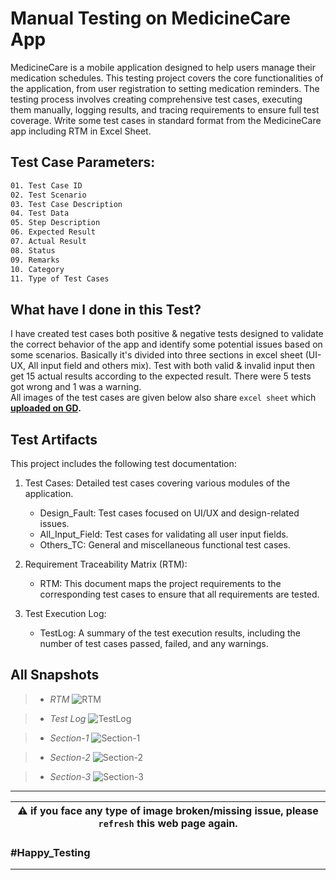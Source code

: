 # Manual Testing on MedicineCare App
MedicineCare is a mobile application designed to help users manage their medication schedules. This testing project covers the core functionalities of the application, from user registration to setting medication reminders. The testing process involves creating comprehensive test cases, executing them manually, logging results, and tracing requirements to ensure full test coverage.
Write some test cases in standard format from the MedicineCare app including RTM in Excel Sheet.

## Test Case Parameters:
``` bash
01. Test Case ID	
02. Test Scenario	
03. Test Case Description	
04. Test Data	
05. Step Description	
06. Expected Result	
07. Actual Result	
08. Status	
09. Remarks	
10. Category	
11. Type of Test Cases	
```

## What have I done in this Test?
I have created test cases both positive & negative tests designed to validate the correct behavior of the app and identify some potential issues based on some scenarios. Basically it's divided into three sections in excel sheet (UI-UX, All input field and others mix). Test with both valid & invalid input then get 15 actual results according to the expected result. There were 5 tests got wrong and 1 was a warning. \
All images of the test cases are given below also share `excel sheet` which **[uploaded on GD](https://docs.google.com/spreadsheets/d/1A9ONZcUJ54XECvGjsVn1-jiyKj4lPWvK/edit?usp=drive_link&ouid=106028938157744319674&rtpof=true&sd=true).**

## Test Artifacts
This project includes the following test documentation:
1. Test Cases: Detailed test cases covering various modules of the application.
    - Design_Fault: Test cases focused on UI/UX and design-related issues.
    - All_Input_Field: Test cases for validating all user input fields.
    - Others_TC: General and miscellaneous functional test cases.

2. Requirement Traceability Matrix (RTM):
    - RTM: This document maps the project requirements to the corresponding test cases to ensure that all requirements are tested.

3. Test Execution Log:
    - TestLog: A summary of the test execution results, including the number of test cases passed, failed, and any warnings.


## All Snapshots
> * *RTM*
![RTM](https://drive.google.com/uc?export=view&id=1hcbdLScYE_uAeE-jaBFaD8GI7faXMt4b)

> * *Test Log*
![TestLog](https://drive.google.com/uc?export=view&id=1ETWetRGKeitUOb4TF5xD3omC9QE_hGcj)

> * *Section-1*
![Section-1](https://drive.google.com/uc?export=view&id=18QTdmhNDce41mPPgjRzeelvFgR4z6HoL)

> * *Section-2*
![Section-2](https://drive.google.com/uc?export=view&id=1HCFyS2HoC-71GUlL-EapOeRnfoI0hdpc)

> * *Section-3*
![Section-3](https://drive.google.com/uc?export=view&id=1BzQct7TtA3sAMAPNDQ_gdr-gtBUB2MEK)


---

|:warning: **if you face any type of image broken/missing issue, please `refresh` this web page again.**|
| --- |

### **#Happy_Testing**
---
